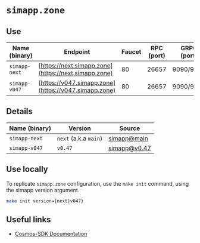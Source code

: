 # `simapp.zone`

## Use

| Name  (binary) | Endpoint                                             | Faucet | RPC (port) | GRPC (port) | REST (port) |
| -------------- | ---------------------------------------------------- | ------ | ---------- | ----------- | ----------- |
| `simapp-next`  | [https://next.simapp.zone](https://next.simapp.zone) | 80     | 26657      | 9090/9091   | 1317        |
| `simapp-v047`  | [https://v047.simapp.zone](https://v047.simapp.zone) | 80     | 26657      | 9090/9091   | 1317        |

## Details

| Name (binary) | Version               | Source                                                                   |
| ------------- | --------------------- | ------------------------------------------------------------------------ |
| `simapp-next` | `next` (a.k.a `main`) | [simapp@main](https://github.com/cosmos/cosmos-sdk/tree/main/simapp)     |
| `simapp-v047` | `v0.47`               | [simapp@v0.47](https://github.com/cosmos/cosmos-sdk/tree/v0.47.0/simapp) |

## Use locally

To replicate `simapp.zone` configuration, use the `make init` command, using the simapp version argument.

```sh
make init version={next|v047}
```

## Useful links

- [Cosmos-SDK Documentation](https://docs.cosmos.network/)
